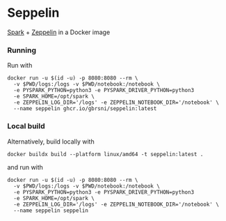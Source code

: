 # Seppelin
[Spark](https://spark.apache.org/) + [Zeppelin](https://zeppelin.apache.org/) in a Docker image

### Running
Run with
```
docker run -u $(id -u) -p 8080:8080 --rm \
  -v $PWD/logs:/logs -v $PWD/notebook:/notebook \
  -e PYSPARK_PYTHON=python3 -e PYSPARK_DRIVER_PYTHON=python3
  -e SPARK_HOME=/opt/spark \
  -e ZEPPELIN_LOG_DIR='/logs' -e ZEPPELIN_NOTEBOOK_DIR='/notebook' \
  --name seppelin ghcr.io/gbrsni/seppelin:latest
```

### Local build
Alternatively, build locally with
```
docker buildx build --platform linux/amd64 -t seppelin:latest .
```
and run with 
```
docker run -u $(id -u) -p 8080:8080 --rm \
  -v $PWD/logs:/logs -v $PWD/notebook:/notebook \
  -e PYSPARK_PYTHON=python3 -e PYSPARK_DRIVER_PYTHON=python3
  -e SPARK_HOME=/opt/spark \
  -e ZEPPELIN_LOG_DIR='/logs' -e ZEPPELIN_NOTEBOOK_DIR='/notebook' \
  --name seppelin seppelin
```
